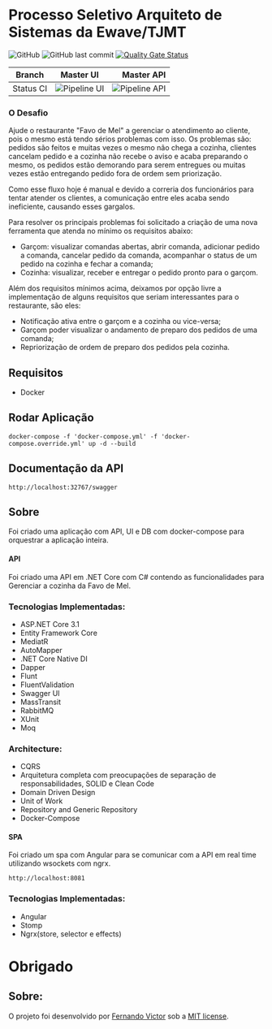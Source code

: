 Processo Seletivo Arquiteto de Sistemas da Ewave/TJMT
=====================

![GitHub](https://img.shields.io/github/license/fernandovictorti/processo-seletivo-ewave-arquiteto-fev-2021?logoColor=%20)
![GitHub last commit](https://img.shields.io/github/last-commit/fernandovictorti/processo-seletivo-ewave-arquiteto-fev-2021)
[![Quality Gate Status]()]()


| Branch        | Master UI           | Master API  |
| ------------- |:-------------:| -----:|
| Status CI      | ![Pipeline UI](https://github.com/fernandovictorTI/processo-seletivo-ewave-arquiteto-fev-2021/actions/workflows/angular-tests.yml/badge.svg?branch=master) | ![Pipeline API](https://github.com/fernandovictorTI/processo-seletivo-ewave-arquiteto-fev-2021/actions/workflows/dotnet-tests.yml/badge.svg?branch=master) |

### O Desafio

Ajude o restaurante &quot;Favo de Mel&quot; a gerenciar o atendimento ao cliente, pois o mesmo está tendo sérios problemas com isso. Os problemas são: pedidos são feitos e muitas vezes o mesmo não chega a cozinha, clientes cancelam pedido e a cozinha não recebe o aviso e acaba preparando o mesmo, os pedidos estão demorando para serem entregues ou muitas vezes estão entregando pedido fora de ordem sem priorização.

Como esse fluxo hoje é manual e devido a correria dos funcionários para tentar atender os clientes, a comunicação entre eles acaba sendo ineficiente, causando esses gargalos.

Para resolver os principais problemas foi solicitado a criação de uma nova ferramenta que atenda no mínimo os requisitos abaixo:

- Garçom: visualizar comandas abertas, abrir comanda, adicionar pedido a comanda, cancelar pedido da comanda, acompanhar o status de um pedido na cozinha e fechar a comanda;
- Cozinha: visualizar, receber e entregar o pedido pronto para o garçom.

Além dos requisitos mínimos acima, deixamos por opção livre a implementação de alguns requisitos que seriam interessantes para o restaurante, são eles:

-  Notificação ativa entre o garçom e a cozinha ou vice-versa;
-  Garçom poder visualizar o andamento de preparo dos pedidos de uma comanda;
-  Repriorização de ordem de preparo dos pedidos pela cozinha.

## Requisitos

- Docker

## Rodar Aplicação

    docker-compose -f 'docker-compose.yml' -f 'docker-compose.override.yml' up -d --build

## Documentação da API

    http://localhost:32767/swagger

## Sobre

Foi criado uma aplicação com API, UI e DB  com docker-compose para orquestrar a aplicação inteira.

#### API

Foi criado uma API em .NET Core com C# contendo as funcionalidades para Gerenciar a cozinha da Favo de Mel.

### Tecnologias Implementadas:

- ASP.NET Core 3.1
- Entity Framework Core
- MediatR
- AutoMapper
- .NET Core Native DI
- Dapper
- Flunt
- FluentValidation
- Swagger UI
- MassTransit
- RabbitMQ
- XUnit
- Moq

### Architecture:

- CQRS
- Arquitetura completa com preocupações de separação de responsabilidades, SOLID e Clean Code
- Domain Driven Design
- Unit of Work
- Repository and Generic Repository
- Docker-Compose

#### SPA

Foi criado um spa com Angular para se comunicar com a API em real time utilizando wsockets com ngrx.

    http://localhost:8081

### Tecnologias Implementadas:

- Angular
- Stomp
- Ngrx(store, selector e effects)

# Obrigado

## Sobre:
O projeto foi desenvolvido por [Fernando Victor](https://github.com/fernandovictorTI) sob a [MIT license](LICENSE).
